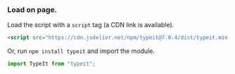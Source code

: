 <h3 class="-mt-3 mb-12 text-center">Load on page.</h3>

Load the script with a `script` tag (a CDN link is available).

```html
<script src="https://cdn.jsdelivr.net/npm/typeit@7.0.4/dist/typeit.min.js"></script>
```

Or, run `npm install typeit` and import the module.

```javascript
import TypeIt from "typeit";
```
